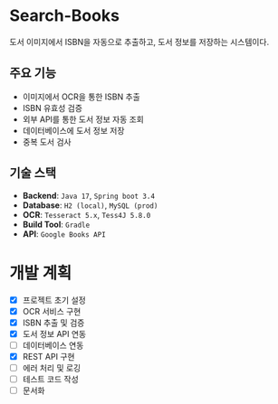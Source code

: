 # Search-Books
도서 이미지에서 ISBN을 자동으로 추출하고, 도서 정보를 저장하는 시스템이다.

## 주요 기능
- 이미지에서 OCR을 통한 ISBN 추출
- ISBN 유효성 검증
- 외부 API를 통한 도서 정보 자동 조회
- 데이터베이스에 도서 정보 저장
- 중복 도서 검사

## 기술 스택
- **Backend**: `Java 17`, `Spring boot 3.4`
- **Database**: `H2 (local)`, `MySQL (prod)`
- **OCR**: `Tesseract 5.x`, `Tess4J 5.8.0`
- **Build Tool**: `Gradle`
- **API**: `Google Books API`

# 개발 계획
- [x] 프로젝트 초기 설정
- [x] OCR 서비스 구현
- [x] ISBN 추출 및 검증
- [x] 도서 정보 API 연동
- [ ] 데이터베이스 연동
- [x] REST API 구현
- [ ] 에러 처리 및 로깅
- [ ] 테스트 코드 작성
- [ ] 문서화